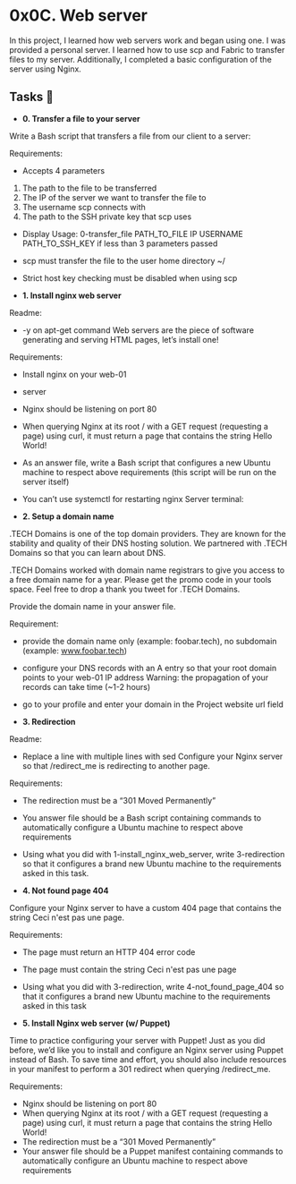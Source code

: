 # 0x0C. Web server

In this project, I learned how web servers work and began using one. I was provided a personal server. I learned how to use scp and Fabric to transfer files to my server. Additionally, I completed a basic configuration of the server using Nginx.

## Tasks :page_with_curl:

- **0. Transfer a file to your server**

Write a Bash script that transfers a file from our client to a server:

Requirements:

- Accepts 4 parameters

1. The path to the file to be transferred
2. The IP of the server we want to transfer the file to
3. The username scp connects with
4. The path to the SSH private key that scp uses

- Display Usage: 0-transfer_file PATH_TO_FILE IP USERNAME PATH_TO_SSH_KEY if less than 3 parameters passed
- scp must transfer the file to the user home directory ~/
- Strict host key checking must be disabled when using scp

- **1. Install nginx web server**

Readme:

- -y on apt-get command
  Web servers are the piece of software generating and serving HTML pages, let’s install one!

Requirements:

- Install nginx on your web-01
- server
- Nginx should be listening on port 80
- When querying Nginx at its root / with a GET request (requesting a page) using curl, it must return a page that contains the string Hello World!
- As an answer file, write a Bash script that configures a new Ubuntu machine to respect above requirements (this script will be run on the server itself)
- You can’t use systemctl for restarting nginx
  Server terminal:

- **2. Setup a domain name**

.TECH Domains is one of the top domain providers. They are known for the stability and quality of their DNS hosting solution. We partnered with .TECH Domains so that you can learn about DNS.

.TECH Domains worked with domain name registrars to give you access to a free domain name for a year. Please get the promo code in your tools space. Feel free to drop a thank you tweet for .TECH Domains.

Provide the domain name in your answer file.

Requirement:

- provide the domain name only (example: foobar.tech), no subdomain (example: www.foobar.tech)
- configure your DNS records with an A entry so that your root domain points to your web-01 IP address Warning: the propagation of your records can take time (~1-2 hours)
- go to your profile and enter your domain in the Project website url field

- **3. Redirection**

Readme:

- Replace a line with multiple lines with sed
  Configure your Nginx server so that /redirect_me is redirecting to another page.

Requirements:

- The redirection must be a “301 Moved Permanently”
- You answer file should be a Bash script containing commands to automatically configure a Ubuntu machine to respect above requirements
- Using what you did with 1-install_nginx_web_server, write 3-redirection so that it configures a brand new Ubuntu machine to the requirements asked in this task.

- **4. Not found page 404**

Configure your Nginx server to have a custom 404 page that contains the string Ceci n'est pas une page.

Requirements:

- The page must return an HTTP 404 error code
- The page must contain the string Ceci n'est pas une page
- Using what you did with 3-redirection, write 4-not_found_page_404 so that it configures a brand new Ubuntu machine to the requirements asked in this task

- **5. Install Nginx web server (w/ Puppet)**

Time to practice configuring your server with Puppet! Just as you did before, we’d like you to install and configure an Nginx server using Puppet instead of Bash. To save time and effort, you should also include resources in your manifest to perform a 301 redirect when querying /redirect_me.

Requirements:

- Nginx should be listening on port 80
- When querying Nginx at its root / with a GET request (requesting a page) using curl, it must return a page that contains the string Hello World!
- The redirection must be a “301 Moved Permanently”
- Your answer file should be a Puppet manifest containing commands to automatically configure an Ubuntu machine to respect above requirements
